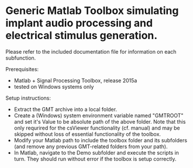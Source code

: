 # Generic Matlab Toolbox simulating implant audio processing and electrical stimulus generation.  

Please refer to the included documentation file for information on each subfunction.


Prerequisites:
- Matlab + Signal Processing Toolbox, release 2015a
- tested on Windows systems only

Setup instructions:
- Extract the GMT archive into a local folder.
- Create a (Windows) system environment variable named "GMTROOT" and set it's Value to be absolute path of the above folder.
  Note that this only requrired for the csViewer functionality  (cf. manual) and may be skipped without loss 
  of essential functionality of the toolbox.
- Modify your Matlab path to include the toolbox folder and its subfolders (and remove any previous GMT-related folders from your path).
- In Matlab, navigate to the Demo subfolder and execute the scripts in turn. They should run without error if the toolbox is setup correctly.
